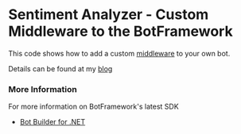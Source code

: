 ﻿# Sentiment Analyzer - Custom Middleware to the BotFramework

This code shows how to add a custom [middleware](https://github.com/Microsoft/botbuilder-dotnet/wiki/Creating-Middleware) to your own bot.

Details can be found at my [blog](http://www.arafattehsin.com/blog/custom-middleware-for-botframework)

### More Information

For more information on BotFramework's latest SDK
* [Bot Builder for .NET](https://docs.microsoft.com/en-us/bot-framework/dotnet/)

